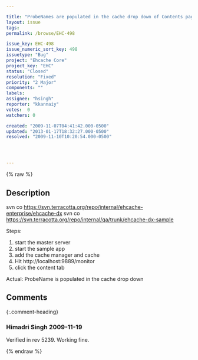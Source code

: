 ```yaml
---

title: "ProbeNames are populated in the cache drop down of Contents page"
layout: issue
tags: 
permalink: /browse/EHC-498

issue_key: EHC-498
issue_numeric_sort_key: 498
issuetype: "Bug"
project: "Ehcache Core"
project_key: "EHC"
status: "Closed"
resolution: "Fixed"
priority: "2 Major"
components: ""
labels: 
assignee: "hsingh"
reporter: "kkannaiy"
votes:  0
watchers: 0

created: "2009-11-07T04:41:42.000-0500"
updated: "2013-01-17T18:32:27.000-0500"
resolved: "2009-11-10T10:20:54.000-0500"




---
```


{% raw %}

## Description

<div markdown="1" class="description">

svn co https://svn.terracotta.org/repo/internal/ehcache-enterprise/ehcache-dx
svn co https://svn.terracotta.org/repo/internal/qa/trunk/ehcache-dx-sample	

Steps:

1. start the master server
2. start the sample app
3. add the cache manager and cache
4. Hit http://localhost:9889/monitor
5. click the content tab

Actual: ProbeName is populated in the cache drop down

</div>

## Comments


{:.comment-heading}
### **Himadri Singh** <span class="date">2009-11-19</span>

<div markdown="1" class="comment">

Verified in rev 5239. Working fine.

</div>



{% endraw %}
